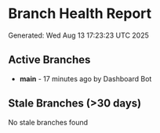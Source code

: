 # Branch Health Report
Generated: Wed Aug 13 17:23:23 UTC 2025

## Active Branches
- **main** - 17 minutes ago by Dashboard Bot

## Stale Branches (>30 days)
No stale branches found
